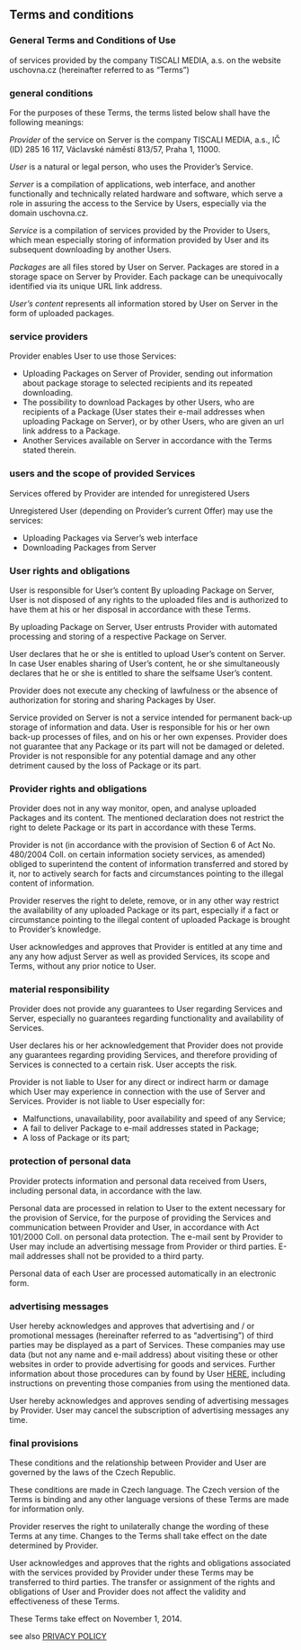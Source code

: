 Terms and conditions
--------------------

### General Terms and Conditions of Use

of services provided by the company TISCALI MEDIA, a.s. on the website uschovna.cz (hereinafter referred to as “Terms”)

### general conditions

For the purposes of these Terms, the terms listed below shall have the following meanings:

_Provider_ of the service on Server is the company TISCALI MEDIA, a.s., IČ (ID) 285 16 117, Václavské náměstí 813/57, Praha 1, 11000.

_User_ is a natural or legal person, who uses the Provider’s Service.

_Server_ is a compilation of applications, web interface, and another functionally and technically related hardware and software, which serve a role in assuring the access to the Service by Users, especially via the domain uschovna.cz.

_Service_ is a compilation of services provided by the Provider to Users, which mean especially storing of information provided by User and its subsequent downloading by another Users.

_Packages_ are all files stored by User on Server. Packages are stored in a storage space on Server by Provider. Each package can be unequivocally identified via its unique URL link address.

_User’s content_ represents all information stored by User on Server in the form of uploaded packages.

### service providers

Provider enables User to use those Services:

*   Uploading Packages on Server of Provider, sending out information about package storage to selected recipients and its repeated downloading.
*   The possibility to download Packages by other Users, who are recipients of a Package (User states their e-mail addresses when uploading Package on Server), or by other Users, who are given an url link address to a Package.
*   Another Services available on Server in accordance with the Terms stated therein.

### users and the scope of provided Services

Services offered by Provider are intended for unregistered Users

Unregistered User (depending on Provider’s current Offer) may use the services:

*   Uploading Packages via Server’s web interface
*   Downloading Packages from Server

### User rights and obligations

User is responsible for User’s content By uploading Package on Server, User is not disposed of any rights to the uploaded files and is authorized to have them at his or her disposal in accordance with these Terms.

By uploading Package on Server, User entrusts Provider with automated processing and storing of a respective Package on Server.

User declares that he or she is entitled to upload User’s content on Server. In case User enables sharing of User’s content, he or she simultaneously declares that he or she is entitled to share the selfsame User’s content.

Provider does not execute any checking of lawfulness or the absence of authorization for storing and sharing Packages by User.

Service provided on Server is not a service intended for permanent back-up storage of information and data. User is responsible for his or her own back-up processes of files, and on his or her own expenses. Provider does not guarantee that any Package or its part will not be damaged or deleted. Provider is not responsible for any potential damage and any other detriment caused by the loss of Package or its part.

### Provider rights and obligations

Provider does not in any way monitor, open, and analyse uploaded Packages and its content. The mentioned declaration does not restrict the right to delete Package or its part in accordance with these Terms.

Provider is not (in accordance with the provision of Section 6 of Act No. 480/2004 Coll. on certain information society services, as amended) obliged to superintend the content of information transferred and stored by it, nor to actively search for facts and circumstances pointing to the illegal content of information.

Provider reserves the right to delete, remove, or in any other way restrict the availability of any uploaded Package or its part, especially if a fact or circumstance pointing to the illegal content of uploaded Package is brought to Provider’s knowledge.

User acknowledges and approves that Provider is entitled at any time and any any how adjust Server as well as provided Services, its scope and Terms, without any prior notice to User.

### material responsibility

Provider does not provide any guarantees to User regarding Services and Server, especially no guarantees regarding functionality and availability of Services.

User declares his or her acknowledgement that Provider does not provide any guarantees regarding providing Services, and therefore providing of Services is connected to a certain risk. User accepts the risk.

Provider is not liable to User for any direct or indirect harm or damage which User may experience in connection with the use of Server and Services. Provider is not liable to User especially for:

*   Malfunctions, unavailability, poor availability and speed of any Service;
*   A fail to deliver Package to e-mail addresses stated in Package;
*   A loss of Package or its part;

### protection of personal data

Provider protects information and personal data received from Users, including personal data, in accordance with the law.

Personal data are processed in relation to User to the extent necessary for the provision of Service, for the purpose of providing the Services and communication between Provider and User, in accordance with Act 101/2000 Coll. on personal data protection. The e-mail sent by Provider to User may include an advertising message from Provider or third parties. E-mail addresses shall not be provided to a third party.

Personal data of each User are processed automatically in an electronic form.

### advertising messages

User hereby acknowledges and approves that advertising and / or promotional messages (hereinafter referred to as “advertising”) of third parties may be displayed as a part of Services. These companies may use data (but not any name and e-mail address) about visiting these or other websites in order to provide advertising for goods and services. Further information about those procedures can by found by User [HERE](https://www.google.cz/policies/technologies/ads/), including instructions on preventing those companies from using the mentioned data.

User hereby acknowledges and approves sending of advertising messages by Provider. User may cancel the subscription of advertising messages any time.

### final provisions

These conditions and the relationship between Provider and User are governed by the laws of the Czech Republic.

These conditions are made in Czech language. The Czech version of the Terms is binding and any other language versions of these Terms are made for information only.

Provider reserves the right to unilaterally change the wording of these Terms at any time. Changes to the Terms shall take effect on the date determined by Provider.

User acknowledges and approves that the rights and obligations associated with the services provided by Provider under these Terms may be transferred to third parties. The transfer or assignment of the rights and obligations of User and Provider does not affect the validity and effectiveness of these Terms.

These Terms take effect on November 1, 2014.

see also [PRIVACY POLICY](https://www.uschovna.cz/PRIVACY%20POLICY%20-%20Uschovna.pdf)